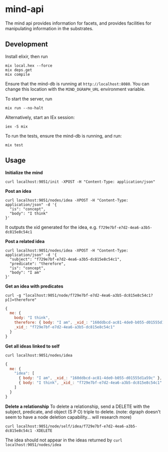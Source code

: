# mind-api
The mind api provides information for facets, and provides facilities for manipulating information in the substrates.

## Development

Install elixir, then run
```
mix local.hex --force
mix deps.get
mix compile
```

Ensure that the mind-db is running at ```http://localhost:8080```. 
You can change this location with the ```MIND_DGRAPH_URL``` environment variable.

To start the server, run
```
mix run --no-halt
```

Alternatively, start an IEx session:
```
iex -S mix
```

To run the tests, ensure the mind-db is running, and run:
```
mix test
```

## Usage

**Initialize the mind**
```
curl localhost:9051/init -XPOST -H "Content-Type: application/json"
```

**Post an idea**

```
curl localhost:9051/nodes/idea -XPOST -H "Content-Type: application/json" -d '{ 
  "is": "concept", 
  "body": "I think" 
}'
```
It outputs the xid generated for the idea, e.g. ```f729e7bf-e7d2-4ea6-a3b5-dc815e8c54c1```


**Post a related idea**

```
curl localhost:9051/nodes/idea -XPOST -H "Content-Type: application/json" -d '{ 
  "subject": "f729e7bf-e7d2-4ea6-a3b5-dc815e8c54c1", 
  "predicate": "therefore", 
  "is": "concept",
  "body": "I am" 
}'
```


**Get an idea with predicates**

```
curl -g "localhost:9051/node/f729e7bf-e7d2-4ea6-a3b5-dc815e8c54c1?p[]=therefore"
```
```javascript
{
  me: {
    body: "I think",
    therefore: { body: "I am", _xid_: "160ddbcd-ac81-4de0-b055-d01555d1a59c" },
    _xid_: "f729e7bf-e7d2-4ea6-a3b5-dc815e8c54c1"
  }
}
```


**Get all ideas linked to self**

```
curl localhost:9051/nodes/idea
```
```javascript
{
  me: {
    "idea": [
      { body: "I am", _xid_: "160ddbcd-ac81-4de0-b055-d01555d1a59c" },
      { body: "I think", _xid_: "f729e7bf-e7d2-4ea6-a3b5-dc815e8c54c1" }
    ]
  }
}
```

**Delete a relationship**
To delete a relationship, send a DELETE with the subject, predicate, and object (S P O) triple to delete. 
(note: dgraph doesn't seem to have a node deletion capability... will research more)

```
curl localhost:9051/node/self/idea/f729e7bf-e7d2-4ea6-a3b5-dc815e8c54c1 -XDELETE
```

The idea should not appear in the ideas returned by ```curl localhost:9051/nodes/idea```